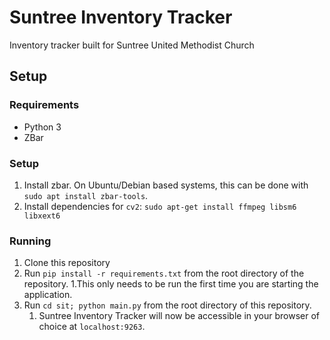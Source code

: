 # Suntree Inventory Tracker
Inventory tracker built for Suntree United Methodist Church

## Setup
### Requirements
* Python 3
* ZBar


### Setup
1. Install zbar. On Ubuntu/Debian based systems, this can be done with `sudo apt install zbar-tools`.
2. Install dependencies for `cv2`: `sudo apt-get install ffmpeg libsm6 libxext6`
 
### Running
1. Clone this repository
1. Run `pip install -r requirements.txt` from the root directory of the repository.
	1.This only needs to be run the first time you are starting the application.
1. Run `cd sit; python main.py` from the root directory of this repository.
	1. Suntree Inventory Tracker will now be accessible in your browser of choice at `localhost:9263`.
